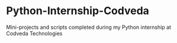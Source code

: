 # Python-Internship-Codveda
Mini-projects and scripts completed during my Python internship at Codveda Technologies
